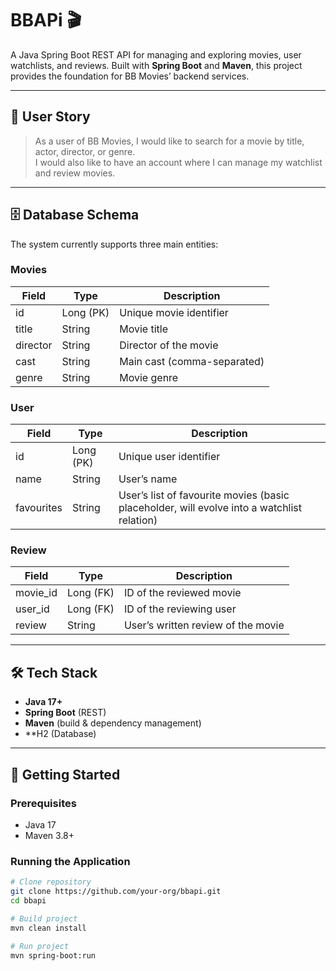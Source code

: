 # BBAPi 🎬  

A Java Spring Boot REST API for managing and exploring movies, user watchlists, and reviews. Built with **Spring Boot** and **Maven**, this project provides the foundation for BB Movies’ backend services.  

---

## 📖 User Story  

> As a user of BB Movies, I would like to search for a movie by title, actor, director, or genre.  
> I would also like to have an account where I can manage my watchlist and review movies.  

---

## 🗄️ Database Schema  

The system currently supports three main entities:  

### **Movies**  
| Field    | Type      | Description                     |  
|----------|-----------|---------------------------------|  
| id       | Long (PK) | Unique movie identifier          |  
| title    | String    | Movie title                      |  
| director | String    | Director of the movie            |  
| cast     | String    | Main cast (comma-separated)      |  
| genre    | String    | Movie genre                      |  

### **User**  
| Field      | Type      | Description                              |  
|------------|-----------|------------------------------------------|  
| id         | Long (PK) | Unique user identifier                   |  
| name       | String    | User’s name                              |  
| favourites | String    | User’s list of favourite movies (basic placeholder, will evolve into a watchlist relation) |  

### **Review**  
| Field     | Type      | Description                              |  
|-----------|-----------|------------------------------------------|  
| movie_id  | Long (FK) | ID of the reviewed movie                 |  
| user_id   | Long (FK) | ID of the reviewing user                 |  
| review    | String    | User’s written review of the movie       |  

---

## 🛠️ Tech Stack  

- **Java 17+**  
- **Spring Boot** (REST)  
- **Maven** (build & dependency management)  
- **H2 (Database)  

---

## 🚀 Getting Started  

### Prerequisites  
- Java 17  
- Maven 3.8+ 

### Running the Application  

```bash
# Clone repository
git clone https://github.com/your-org/bbapi.git
cd bbapi

# Build project
mvn clean install

# Run project
mvn spring-boot:run


